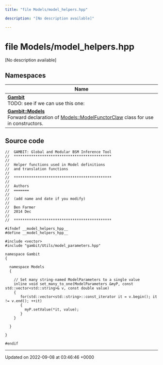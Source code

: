 ```yaml
---
title: "file Models/model_helpers.hpp"

description: "[No description available]"

---
```


# file Models/model_helpers.hpp

[No description available]

## Namespaces

| Name           |
| -------------- |
| **[Gambit](/documentation/code/namespaces/namespacegambit/)** <br>TODO: see if we can use this one:  |
| **[Gambit::Models](/documentation/code/namespaces/namespacegambit_1_1models/)** <br>Forward declaration of [Models::ModelFunctorClaw]() class for use in constructors.  |




## Source code

```
//  GAMBIT: Global and Modular BSM Inference Tool
//  *********************************************
//
//  Helper functions used in Model definitions
//  and translation functions
//
//  *********************************************
//
//  Authors
//  =======
//
//  (add name and date if you modify)
//
//  Ben Farmer
//  2014 Dec
//
//  *********************************************

#ifndef __model_helpers_hpp__
#define __model_helpers_hpp__

#include <vector>
#include "gambit/Utils/model_parameters.hpp" 

namespace Gambit
{

  namespace Models
  {
  
    // Set many string-named ModelParameters to a single value
    inline void set_many_to_one(ModelParameters &myP, const std::vector<std::string>& v, const double value)
    {
       for(std::vector<std::string>::const_iterator it = v.begin(); it != v.end(); ++it)
       {
         myP.setValue(*it, value);
       }       
    }

  }
  
}

#endif
```


-------------------------------

Updated on 2022-09-08 at 03:46:46 +0000
